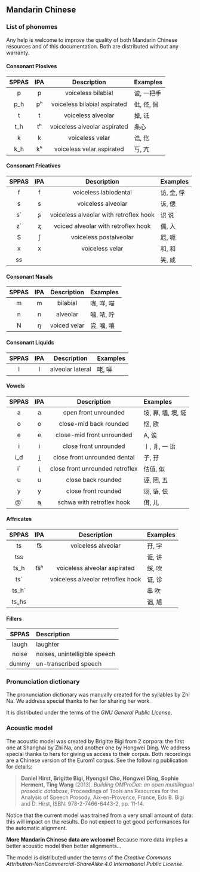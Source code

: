 ## Mandarin Chinese

### List of phonemes

Any help is welcome to improve the quality of both 
Mandarin Chinese resources and of this documentation.
Both are distributed without any warranty.


#### Consonant Plosives

| SPPAS |  IPA  | Description                  | Examples   |
|:-----:|:-----:|:----------------------------:|:-----------|
|   p   |   p   | voiceless bilabial           | 诐, 一把手  |
|   p_h |   pʰ  | voiceless bilabial aspirated | 仳, 伾, 佩  |
|   t   |   t   | voiceless alveolar           | 掉, 诋      |
|   t_h |   tʰ  | voiceless alveolar aspirated | 条心        |
|   k   |   k   | voiceless velar              | 诰, 仡      |
|   k_h |   kʰ  | voiceless velar aspirated    | 丂, 亢      |



#### Consonant Fricatives

| SPPAS |  IPA  | Description            | Examples   |
|:-----:|:-----:|:----------------------:|:-----------|
|   f   |   f   | voiceless labiodental  | 访, 佱, 俘  |
|   s   |   s   | voiceless alveolar     | 诉, 偲      |
|   s\` |   ʂ   | voiceless alveolar with retroflex hook | 识 说       | 
|   z\` |   ʐ   | voiced alveolar with retroflex hook    | 儒, 入      |
|   S   |   ʃ   | voiceless postalveolar | 厄, 呃      |
|   x   |   x   | voiceless velar        | 和, 和      |
|  ss   |       |                        | 笑, 咸      |


#### Consonant Nasals

| SPPAS |  IPA  | Description            | Examples    |
|:-----:|:-----:|:----------------------:|:------------|
|   m   |   m   | bilabial               | 哤, 咩, 喵   |
|   n   |   n   | alveolar               | 噛, 哝, 咛   |
|   N   |   ŋ   | voiced velar           | 尝, 嚝, 嚷   |


#### Consonant Liquids

| SPPAS |  IPA  | Description            | Examples            |
|:-----:|:-----:|:----------------------:|:--------------------|
|   l   |   l   | alveolar lateral       | 咾, 哢      |


#### Vowels

| SPPAS |  IPA  | Description                     | Examples        |
|:-----:|:-----:|:-------------------------------:|:----------------|
|   a   |   a   | open front unrounded            | 垵, 奡, 壒, 墺, 埏 |
|   o   |   o   | close-mid back rounded          | 怄, 欧           |
|   e   |   e   | close-mid front unrounded       | A, 诶        |
|   i   |   i   | close front unrounded           | 〡, 㐆, 一 诒 |
|   i_d |   i̪   | close front unrounded dental    | 子, 孖       |
|   i\` |   ᶖ   |  close front unrounded retroflex | 估值, 似     |
|   u   |   u   | close back rounded              | 诬, 罔, 五    |
|   y   |   y   | close front rounded             | 诩, 语, 伝    |
|   @\` |   ᶕ  | schwa with retroflex hook        | 佴, 儿 |


#### Affricates

| SPPAS |  IPA  | Description                 | Examples          |
|:-----:|:-----:|:----------------------------:|:-----------------|
|  ts   |  t͡s   | voiceless alveolar           | 孖, 字  |
|  tss  |       |                              | 讵,  讲 |
| ts_h  |  t͡sʰ  | voiceless alveolar aspirated | 䌽, 吹  |
|  ts\` |       | voiceless alveolar retroflex hook | 证, 诊  |
| ts_h\` |      |    | 串 吹  |
| ts_hs  |      |    | 诎, 㐤  |


#### Fillers

| SPPAS | Description                     | 
|:-----:|:--------------------------------|
| laugh |  laughter                       |
| noise |  noises,  unintelligible speech |
| dummy |  un-transcribed speech          |


### Pronunciation dictionary

The pronunciation dictionary was manually created for the syllables by Zhi Na.
We address special thanks to her for sharing her work.

It is distributed under the terms of the *GNU General Public License*.


### Acoustic model

The acoustic model was created by Brigitte Bigi from 2 corpora: the first 
one at Shanghai by Zhi Na, and another one by Hongwei Ding.
We address special thanks to hers for giving us access to their corpus.
Both recordings are a Chinese version of the Eurom1 corpus.
See the following publication for details:

>**Daniel Hirst, Brigitte Bigi, Hyongsil Cho, Hongwei Ding, Sophie Herment, Ting Wang** (2013).
>*Building OMProDat: an open multilingual prosodic database*,
>Proceedings of Tools ans Resources for the Analysis of Speech Prosody, Aix-en-Provence, France, Eds B. Bigi and D. Hirst, ISBN: 978-2-7466-6443-2, pp. 11-14.

Notice that the current model was trained from a very small amount of data:
this will impact on the results.
Do not expect to get good performances for the automatic alignment.

**More Mandarin Chinese data are welcome!**
Because more data implies a better acoustic model then better alignments...

The model is distributed under the terms of the 
*Creative Commons Attribution-NonCommercial-ShareAlike 4.0 International Public License*.
